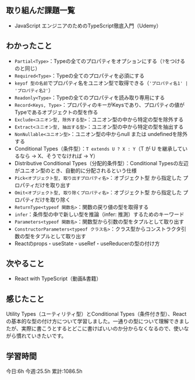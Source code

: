 ## 取り組んだ課題一覧
- JavaScript エンジニアのためのTypeScript徹底入門（Udemy）

	
## わかったこと

- `Partial<Type>`：Typeの全てのプロパティをオプションにする（`?`をつけるのと同じ）
- `Required<Type>`：Typeの全てのプロパティを必須にする
- `keyof 型の名前`でプロパティ名をユニオン型で取得できる（`'プロパティ名1' | 'プロパティ名2'`）
- `Readonly<Type>`：Typeの全てのプロパティを読み取り専用にする
- `Record<Keys, Type>`：プロパティのキーがKeysであり、プロパティの値がTypeであるオブジェクトの型を作る
- `Exclude<ユニオン型, 除外する型>`：ユニオン型の中から特定の型を除外する
- `Extract<ユニオン型, 抽出する型>`：ユニオン型の中から特定の型を抽出する
- `NonNullable<ユニオン型>`：ユニオン型の中からnull または undefinedを除外する
- Conditional Types（条件型）：`T extends U ? X : Y`（T が U を継承しているなら → X、そうでなければ → Y）
- Distributive Conditional Types（分配的条件型）：Conditional Typesの左辺がユニオン型のとき、自動的に分配されるという仕様
- `Pick<オブジェクト型, 取り出すプロパティ名>`：オブジェクト型 から指定した プロパティだけを取り出す
- `Omit<オブジェクト型, 取り除くプロパティ名>`：オブジェクト型 から指定した プロパティだけを取り除く
- `ReturnType<typeof 関数名>`：関数の戻り値の型を取得する
- `infer`：条件型の中で新しい型を推論（infer: 推測）するためのキーワード
- `Parameters<typeof 関数名>`：関数型から引数の型をタプルとして取り出す
- `ConstructorParameters<typeof クラス名>`：クラス型からコンストラクタ引数の型をタプルとして取り出す
- Reactのprops・useState・useRef・useReducerの型の付け方


## 次やること
- React with TypeScript（動画&書籍）


## 感じたこと
Utility Types（ユーティリティ型）とConditional Types（条件付き型）、Reactの基本的な型の付け方について学習しました。一通りの型について理解できましたが、実際に書こうとするとどこに書けばいいのか分からなくなるので、使いながら慣れていきたいです。



## 学習時間
今日:6h
今週:25.5h 
累計:1086.5h